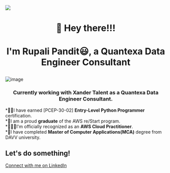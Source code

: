 ![](https://komarev.com/ghpvc/?username=rupspan28995&color=blue)
#   <p align="center">            👋 Hey there!!! </p>
#   <p align="center"> I'm Rupali Pandit😃, a Quantexa Data Engineer Consultant </p>
![image](https://github.com/rupspan28995/rupspan28995/assets/125072518/4fc5f5e9-e206-4cb7-b7cd-b60c5f8c21ff)
### <p align="center">Currently working with Xander Talent as a Quantexa Data Engineer Consultant.</p>
*🙋‍♂️I have earned	[PCEP-30-02] **Entry-Level Python Programmer** certification.  <br />
*🌟I am a proud **graduate** of the AWS re/Start program.<br />
*👨🏻‍💻I'm officially recognized as an **AWS Cloud Practitioner**.<br />
*📖I have completed **Master of Computer Applications(MCA)** degree from DAVV university.<br />
## Let's do something!
[Connect with me on LinkedIn](https://www.linkedin.com/in/rupali-pandit-a1113b242 )
<!---
rupspan28995/rupspan28995 is a ✨ special ✨ repository because its `README.md` (this file) appears on your GitHub profile.
You can click the Preview link to take a look at your changes.
--->
